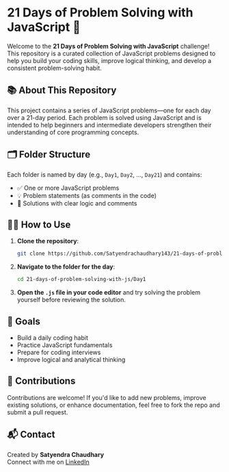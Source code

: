 # 21 Days of Problem Solving with JavaScript 🚀

Welcome to the **21 Days of Problem Solving with JavaScript** challenge! This repository is a curated collection of JavaScript problems designed to help you build your coding skills, improve logical thinking, and develop a consistent problem-solving habit.

## 📚 About This Repository

This project contains a series of JavaScript problems—one for each day over a 21-day period. Each problem is solved using JavaScript and is intended to help beginners and intermediate developers strengthen their understanding of core programming concepts.

## 🗂️ Folder Structure

Each folder is named by day (e.g., `Day1`, `Day2`, ..., `Day21`) and contains:

- ✅ One or more JavaScript problems  
- 💡 Problem statements (as comments in the code)  
- 🧠 Solutions with clear logic and comments  

## 🧑‍💻 How to Use

1. **Clone the repository**:
   ```bash
   git clone https://github.com/Satyendrachaudhary143/21-days-of-problem-solving-with-js.git
   ```

2. **Navigate to the folder for the day**:
   ```bash
   cd 21-days-of-problem-solving-with-js/Day1
   ```

3. **Open the `.js` file in your code editor** and try solving the problem yourself before reviewing the solution.

## 🎯 Goals

- Build a daily coding habit  
- Practice JavaScript fundamentals  
- Prepare for coding interviews  
- Improve logical and analytical thinking  

## 🤝 Contributions

Contributions are welcome! If you'd like to add new problems, improve existing solutions, or enhance documentation, feel free to fork the repo and submit a pull request.

## 📬 Contact

Created by **Satyendra Chaudhary**  
Connect with me on [LinkedIn](https://www.linkedin.com/in/satyendra-chaudhary-143)